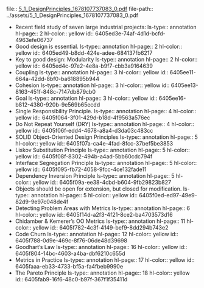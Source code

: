 file:: [5_1_DesignPrinciples_1678107737083_0.pdf](../assets/5_1_DesignPrinciples_1678107737083_0.pdf)
file-path:: ../assets/5_1_DesignPrinciples_1678107737083_0.pdf

- Recent field study of seven large industrial projects:
  ls-type:: annotation
  hl-page:: 2
  hl-color:: yellow
  id:: 6405ed3e-74af-4d1d-bcfd-4963efe06737
- Good design is essential.
  ls-type:: annotation
  hl-page:: 2
  hl-color:: yellow
  id:: 6405ed49-b8dd-424e-adee-684137fb6217
- Key to good design: Modularity
  ls-type:: annotation
  hl-page:: 2
  hl-color:: yellow
  id:: 6405ed4c-97e2-4e8a-b9f7-cbb3a9164639
- Coupling
  ls-type:: annotation
  hl-page:: 3
  hl-color:: yellow
  id:: 6405ee11-664a-42dd-8bf0-ba618895b944
- Cohesion
  ls-type:: annotation
  hl-page:: 3
  hl-color:: yellow
  id:: 6405ee13-8163-451f-848c-7147db879cb0
- Goal
  ls-type:: annotation
  hl-page:: 3
  hl-color:: yellow
  id:: 6405ee16-b812-4380-920b-9e569b65ecdd
- Single Responsibility Principle.
  ls-type:: annotation
  hl-page:: 4
  hl-color:: yellow
  id:: 6405f064-3f01-429d-b18d-4f9563a576ec
- Do Not Repeat Yourself (DRY)
  ls-type:: annotation
  hl-page:: 4
  hl-color:: yellow
  id:: 6405f06f-edd4-4678-a8a4-d3da03c483cc
- SOLID Object-Oriented Design Principles
  ls-type:: annotation
  hl-page:: 5
  hl-color:: yellow
  id:: 6405f07a-ca4e-4fad-8fcc-37bef5be3853
- Liskov Substitution Principle
  ls-type:: annotation
  hl-page:: 5
  hl-color:: yellow
  id:: 6405f08f-8302-494b-a4ad-5bb60cdc794f
- Interface Segregation Principle
  ls-type:: annotation
  hl-page:: 5
  hl-color:: yellow
  id:: 6405f095-fb72-4058-9fcc-4ce132fade11
- Dependency Inversion Principle
  ls-type:: annotation
  hl-page:: 5
  hl-color:: yellow
  id:: 6405f09a-ee38-4cbd-b604-9fb29823b827
- Objects should be open for extension, but closed for modification.
  ls-type:: annotation
  hl-page:: 5
  hl-color:: yellow
  id:: 6405f0ed-ed97-49e9-82d9-9e97c048de4f
- Detecting Problem Areas with Metrics
  ls-type:: annotation
  hl-page:: 6
  hl-color:: yellow
  id:: 6405f14d-a2f3-4f21-8ce2-ba4703573d16
- Chidamber & Kemerer’s OO Metrics
  ls-type:: annotation
  hl-page:: 11
  hl-color:: yellow
  id:: 6405f782-4c3f-4149-bef9-8dd294b743e2
- Code Churn
  ls-type:: annotation
  hl-page:: 12
  hl-color:: yellow
  id:: 6405f788-0d9e-469c-8f76-06de48d39698
- Goodhart’s Law
  ls-type:: annotation
  hl-page:: 16
  hl-color:: yellow
  id:: 6405f804-14bc-4603-a4ba-dbf6210c655d
- Metrics in Practice
  ls-type:: annotation
  hl-page:: 17
  hl-color:: yellow
  id:: 6405faaa-eb33-4733-bf5a-fa4fbeb9990e
- The Pareto Principle
  ls-type:: annotation
  hl-page:: 18
  hl-color:: yellow
  id:: 6405fab9-16f6-48c0-b97f-367f1f35411d